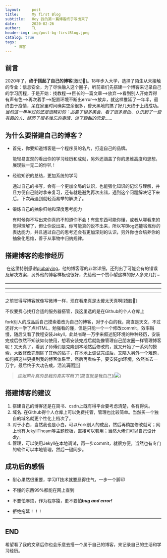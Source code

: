 ```yaml
---
layout:     post
title:      My first Blog
subtitle:   Hey 我的第一篇博客终于写出来了
date:       2020-02-26
author:     TL
header-img: img/post-bg-firstBlog.jpeg
catalog: true
tags:
    - 博客
---
```


## 前言

​      2020年了，**终于搭起了自己的博客**[激动🤩]。18年步入大学，选择了陌生从未接触的专业：信息安全，为了尽快融入这个圈子，听前辈们先搭建一个博客来记录自己的学习历程，于是开始：找教程—>巨长的一篇文章—>放弃—>看到别人开始弄得有声有色—>再次着手—>配置环境不断出error—>放弃，就这样推延了一年半，最终由于疫情，呆在家里时间确实空余很多，昏天黑地的搞了好几天终于上线成功。*当然这一年半过的还是很精彩的：品尝了很多美食、看了很多景色、认识到了一些有趣的人、经历了很多难忘的事情、谈了甜甜的恋爱......*

## 为什么要搭建自己的博客？

- 首先，你要知道博客是一个程序员的名片，打造自己的品牌。

  能轻易直观的看出你的学习经历和成就，另外还涵盖了你的思维高度和思想，展现独一无二的你叭！

- 经验知识的总结，更加系统的学习

  通过自己的书写，会有一个更加全局的认识，也能强化知识的记忆与理解，并且方便自己随时拿来复习，还有就是避免再次出错，遇到这个问题解决记下来后，下次再遇到就轻而易举的解决了。

- 锻炼自己的抽象归纳和深度思考能力

  有时候你不写出来你真的不知道你不会！有些东西可能你懂，或者从哪看来的觉得理解了，但让你说出来，你可能真的说不出来，所以写Blog还能锻炼你的表达能力，并且通过自己的思考还会有更加深刻的认识，另外你也会培养你的抽象化思维，善于从事物中归纳规律。

## 搭建博客的悲惨经历

  ​    在这里特别感谢[qiubaiying](https://github.com/qiubaiying/qiubaiying.github.io/wiki/%E5%8D%9A%E5%AE%A2%E6%90%AD%E5%BB%BA%E8%AF%A6%E7%BB%86%E6%95%99%E7%A8%8B)，他的博客写的非常详细，还列出了可能会有的错误及解决方案，另外他的博客样板也很好，先给他一个赞👍望这样的好人多来几打~

---

---

---

  之前觉得写博客就像写微博一样，现在看来真是太傻太天真啊[捂脸🤦‍]

  不仅要费心找打合适的服务器搭管，我这里选的是在Github的个人仓库上

  fork别人的成品后自己摸索着改为自己的博客，对于小白的我，简直是天文，不过还好大一学了点HTML，勉强看的懂，但是只能一个一个修改commit，效率贼慢，随后又看了教程安装Jekyll，此处省略一万字来叙述配环境的种种经历，安装完成后依然不知该如何使用，想着安装完成后就能像管理自己朋友圈一样管理博客呢！又天真了，看到了师傅们是克隆到本地然后修改的，就又开始了一系列的摸索，大致修改完删除了其他的贴子，在本地上调试完成后，又陷入另外一个难题，如何把这些更换到我的博客体系里，然后再看帖子，要安装git环境，依然省去一万字，最后终于大功告成，泪流满面🆒

  > *这张照片真的是我的真实写照了*![简直就是我自己](<a href="https://sm.ms/image/d5pesXAMfZlhzHk" target="_blank"><img src="https://i.loli.net/2020/02/28/d5pesXAMfZlhzHk.jpg" ></a>)

## 搭建博客的建议

1. 搭建自己的博客还是在简书、csdn上既有得平台要考虑清楚，各有得失。
2. 域名. 在Github得个人仓库上可以免费托管，管理也比较简单。当然买一个独自的域名就更个性化上档次了。
3. 对于小白，当然我也是小白，可以Fork别人的成品，然后再稍加修改就可；网上也有JekyllTheam等主题模板，直接可以套用；当然大佬们可以自己设计diy。
4. 管理，可以使用Jekyll在本地调试，再一步commit，就很方便。当然也有专门的软件可以本地管理，然后一键同步。

## 成功后的感悟

- 耐心果然很重要，学习IT技术就要忍得住气，一步一个脚印

- 不懂的东西99%都能在网上查到

- 不要怕麻烦，作为程序猿，更不要怕***bug and error!***

- 拒绝拖延！！！

  ---

## END

希望看了我的文章后你也会乐意去搭一个属于自己的博客，来记录自己的生活和学习经历。
